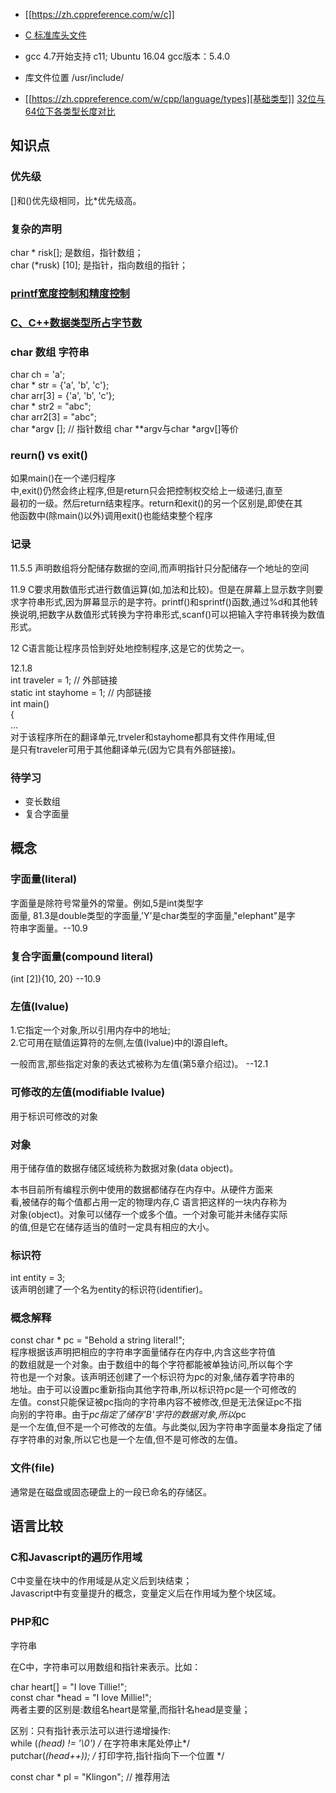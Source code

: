   
- [[https://zh.cppreference.com/w/c]]
  
- [C 标准库头文件](https://zh.cppreference.com/w/c/header)
- gcc 4.7开始支持 c11; Ubuntu 16.04 gcc版本：5.4.0
- 库文件位置 /usr/include/
- [[https://zh.cppreference.com/w/cpp/language/types][基础类型]] [32位与64位下各类型长度对比](https://blog.csdn.net/Sky_qing/article/details/11650497)
  
## 知识点
  
### 优先级
[]和()优先级相同，比*优先级高。  
### 复杂的声明
char * risk[]; 是数组，指针数组；  
char (*rusk) [10]; 是指针，指向数组的指针；  
  
### [printf宽度控制和精度控制](https://blog.csdn.net/yss28/article/details/53538063)
  
### [C、C++数据类型所占字节数](https://blog.csdn.net/u014492609/article/details/38067599)
  
### char 数组 字符串
char ch = 'a';  
char * str = {'a', 'b', 'c'};  
char arr[3] = {'a', 'b', 'c'};  
char * str2 = "abc";  
char arr2[3] = "abc";  
char *argv [];  // 指针数组  char **argv与char *argv[]等价  
### reurn() vs exit()
如果main()在一个递归程序  
中,exit()仍然会终止程序,但是return只会把控制权交给上一级递归,直至  
最初的一级。然后return结束程序。return和exit()的另一个区别是,即使在其  
他函数中(除main()以外)调用exit()也能结束整个程序  
### 记录
11.5.5 声明数组将分配储存数据的空间,而声明指针只分配储存一个地址的空间  
  
11.9 C要求用数值形式进行数值运算(如,加法和比较)。但是在屏幕上显示数字则要求字符串形式,因为屏幕显示的是字符。printf()和sprintf()函数,通过%d和其他转换说明,把数字从数值形式转换为字符串形式,scanf()可以把输入字符串转换为数值形式。  
  
12 C语言能让程序员恰到好处地控制程序,这是它的优势之一。  
  
12.1.8  
int traveler = 1;      // 外部链接  
static int stayhome = 1;  // 内部链接  
int main()  
{  
...  
对于该程序所在的翻译单元,trveler和stayhome都具有文件作用域,但  
是只有traveler可用于其他翻译单元(因为它具有外部链接)。  
  
### 待学习
  - 变长数组
  - 复合字面量
## 概念
### 字面量(literal)
字面量是除符号常量外的常量。例如,5是int类型字  
面量, 81.3是double类型的字面量,'Y'是char类型的字面量,"elephant"是字  
符串字面量。--10.9  
### 复合字面量(compound literal)
(int [2]){10, 20}  --10.9  
### 左值(lvalue)
1.它指定一个对象,所以引用内存中的地址;  
2.它可用在赋值运算符的左侧,左值(lvalue)中的l源自left。  
  
一般而言,那些指定对象的表达式被称为左值(第5章介绍过)。 --12.1  
### 可修改的左值(modifiable lvalue)
用于标识可修改的对象  
### 对象
用于储存值的数据存储区域统称为数据对象(data object)。  
  
  本书目前所有编程示例中使用的数据都储存在内存中。从硬件方面来  
看,被储存的每个值都占用一定的物理内存,C 语言把这样的一块内存称为  
对象(object)。对象可以储存一个或多个值。一个对象可能并未储存实际  
的值,但是它在储存适当的值时一定具有相应的大小。  
### 标识符
int entity = 3;  
该声明创建了一个名为entity的标识符(identifier)。  
  
### 概念解释
const char * pc = "Behold a string literal!";  
程序根据该声明把相应的字符串字面量储存在内存中,内含这些字符值  
的数组就是一个对象。由于数组中的每个字符都能被单独访问,所以每个字  
符也是一个对象。该声明还创建了一个标识符为pc的对象,储存着字符串的  
地址。由于可以设置pc重新指向其他字符串,所以标识符pc是一个可修改的  
左值。const只能保证被pc指向的字符串内容不被修改,但是无法保证pc不指  
向别的字符串。由于*pc指定了储存'B'字符的数据对象,所以*pc  
是一个左值,但不是一个可修改的左值。与此类似,因为字符串字面量本身指定了储  
存字符串的对象,所以它也是一个左值,但不是可修改的左值。  
### 文件(file)
通常是在磁盘或固态硬盘上的一段已命名的存储区。  
## 语言比较
### C和Javascript的遍历作用域
C中变量在块中的作用域是从定义后到块结束；  
Javascript中有变量提升的概念，变量定义后在作用域为整个块区域。  
### PHP和C
  
字符串  
  
在C中，字符串可以用数组和指针来表示。比如：  
  
char heart[] = "I love Tillie!";  
const char *head = "I love Millie!";  
两者主要的区别是:数组名heart是常量,而指针名head是变量；  
  
区别：只有指针表示法可以进行递增操作:  
while (*(head) != '\0')  /* 在字符串末尾处停止*/  
putchar(*(head++));  /* 打印字符,指针指向下一个位置 */  
  
const char * pl = "Klingon";  // 推荐用法  
